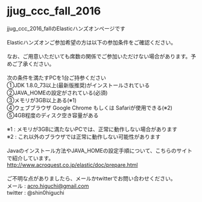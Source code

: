 # jjug_ccc_fall_2016
jjug_ccc_2016_fallのElasticハンズオンページです<br>
<br>
Elasticハンズオンご参加希望の方は以下の参加条件をご確認ください。<br>
<br>
なお、ご用意いただいても席数の関係でご参加いただけない場合があります。予めご了承ください。<br>
<br>
次の条件を満たすPCを1台ご持参ください<br>
①JDK 1.8.0_73以上(最新版推奨)がインストールされている<br>
②JAVA_HOMEの設定がされている(必須)<br>
③メモリが3GB以上ある(※1)<br>
④ウェブブラウザ Google Chrome もしくは Safariが使用できる(※2)<br>
⑤4GB程度のディスク空き容量がある<br>
<br>
※1 : メモリが3GBに満たないPCでは、正常に動作しない場合があります<br>
※2 : これ以外のブラウザでは正常に動作しない可能性があります<br>
<br>
Javaのインストール方法やJAVA_HOMEの設定手順について、こちらのサイトで紹介しています。<br>
http://www.acroquest.co.jp/elastic/doc/prepare.html<br>
<br>
ご不明な点がありましたら、メールかtwitterでお問い合わせください。<br>
メール : acro.higuchi@gmail.com<br>
twitter : @shin0higuchi<br>
<br>
